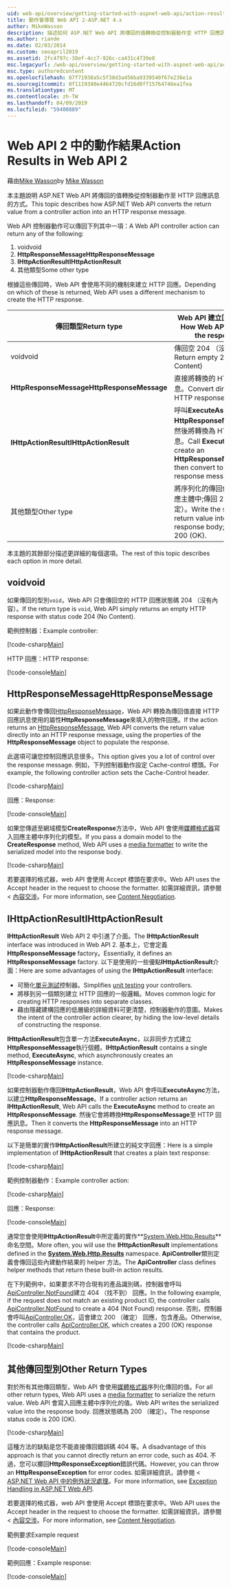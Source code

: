 ```yaml
---
uid: web-api/overview/getting-started-with-aspnet-web-api/action-results
title: 動作會導致 Web API 2-ASP.NET 4.x
author: MikeWasson
description: 描述如何 ASP.NET Web API 將傳回的值轉換從控制器動作至 HTTP 回應訊息中 ASP.NET 4.x。
ms.author: riande
ms.date: 02/03/2014
ms.custom: seoapril2019
ms.assetid: 2fc4797c-38ef-4cc7-926c-ca431c4739e8
msc.legacyurl: /web-api/overview/getting-started-with-aspnet-web-api/action-results
msc.type: authoredcontent
ms.openlocfilehash: 87f71938a5c5f38d3a456ba9339540f67e236e1a
ms.sourcegitcommit: 0f1119340e4464720cfd16d0ff15764746ea1fea
ms.translationtype: MT
ms.contentlocale: zh-TW
ms.lasthandoff: 04/09/2019
ms.locfileid: "59400889"
---
```

# <a name="action-results-in-web-api-2"></a><span data-ttu-id="b6fda-103">Web API 2 中的動作結果</span><span class="sxs-lookup"><span data-stu-id="b6fda-103">Action Results in Web API 2</span></span>

<span data-ttu-id="b6fda-104">藉由[Mike Wasson](https://github.com/MikeWasson)</span><span class="sxs-lookup"><span data-stu-id="b6fda-104">by [Mike Wasson](https://github.com/MikeWasson)</span></span>

<span data-ttu-id="b6fda-105">本主題說明 ASP.NET Web API 將傳回的值轉換從控制器動作至 HTTP 回應訊息的方式。</span><span class="sxs-lookup"><span data-stu-id="b6fda-105">This topic describes how ASP.NET Web API converts the return value from a controller action into an HTTP response message.</span></span>

<span data-ttu-id="b6fda-106">Web API 控制器動作可以傳回下列其中一項：</span><span class="sxs-lookup"><span data-stu-id="b6fda-106">A Web API controller action can return any of the following:</span></span>

1. <span data-ttu-id="b6fda-107">void</span><span class="sxs-lookup"><span data-stu-id="b6fda-107">void</span></span>
2. **<span data-ttu-id="b6fda-108">HttpResponseMessage</span><span class="sxs-lookup"><span data-stu-id="b6fda-108">HttpResponseMessage</span></span>**
3. **<span data-ttu-id="b6fda-109">IHttpActionResult</span><span class="sxs-lookup"><span data-stu-id="b6fda-109">IHttpActionResult</span></span>**
4. <span data-ttu-id="b6fda-110">其他類型</span><span class="sxs-lookup"><span data-stu-id="b6fda-110">Some other type</span></span>

<span data-ttu-id="b6fda-111">根據這些傳回時，Web API 會使用不同的機制來建立 HTTP 回應。</span><span class="sxs-lookup"><span data-stu-id="b6fda-111">Depending on which of these is returned, Web API uses a different mechanism to create the HTTP response.</span></span>

| <span data-ttu-id="b6fda-112">傳回類型</span><span class="sxs-lookup"><span data-stu-id="b6fda-112">Return type</span></span> | <span data-ttu-id="b6fda-113">Web API 建立回應的方式</span><span class="sxs-lookup"><span data-stu-id="b6fda-113">How Web API creates the response</span></span> |
| --- | --- |
| <span data-ttu-id="b6fda-114">void</span><span class="sxs-lookup"><span data-stu-id="b6fda-114">void</span></span> | <span data-ttu-id="b6fda-115">傳回空 204 （沒有內容）</span><span class="sxs-lookup"><span data-stu-id="b6fda-115">Return empty 204 (No Content)</span></span> |
| **<span data-ttu-id="b6fda-116">HttpResponseMessage</span><span class="sxs-lookup"><span data-stu-id="b6fda-116">HttpResponseMessage</span></span>** | <span data-ttu-id="b6fda-117">直接將轉換的 HTTP 回應訊息。</span><span class="sxs-lookup"><span data-stu-id="b6fda-117">Convert directly to an HTTP response message.</span></span> |
| **<span data-ttu-id="b6fda-118">IHttpActionResult</span><span class="sxs-lookup"><span data-stu-id="b6fda-118">IHttpActionResult</span></span>** | <span data-ttu-id="b6fda-119">呼叫**ExecuteAsync**來建立**HttpResponseMessage**，然後將轉換為 HTTP 回應訊息。</span><span class="sxs-lookup"><span data-stu-id="b6fda-119">Call **ExecuteAsync** to create an **HttpResponseMessage**, then convert to an HTTP response message.</span></span> |
| <span data-ttu-id="b6fda-120">其他類型</span><span class="sxs-lookup"><span data-stu-id="b6fda-120">Other type</span></span> | <span data-ttu-id="b6fda-121">將序列化的傳回值寫入至回應主體中;傳回 200 （確定）。</span><span class="sxs-lookup"><span data-stu-id="b6fda-121">Write the serialized return value into the response body; return 200 (OK).</span></span> |

<span data-ttu-id="b6fda-122">本主題的其餘部分描述更詳細的每個選項。</span><span class="sxs-lookup"><span data-stu-id="b6fda-122">The rest of this topic describes each option in more detail.</span></span>

## <a name="void"></a><span data-ttu-id="b6fda-123">void</span><span class="sxs-lookup"><span data-stu-id="b6fda-123">void</span></span>

<span data-ttu-id="b6fda-124">如果傳回的型別`void`，Web API 只會傳回空的 HTTP 回應狀態碼 204 （沒有內容）。</span><span class="sxs-lookup"><span data-stu-id="b6fda-124">If the return type is `void`, Web API simply returns an empty HTTP response with status code 204 (No Content).</span></span>

<span data-ttu-id="b6fda-125">範例控制器：</span><span class="sxs-lookup"><span data-stu-id="b6fda-125">Example controller:</span></span>

[!code-csharp[Main](action-results/samples/sample1.cs)]

<span data-ttu-id="b6fda-126">HTTP 回應：</span><span class="sxs-lookup"><span data-stu-id="b6fda-126">HTTP response:</span></span>

[!code-console[Main](action-results/samples/sample2.cmd)]

## <a name="httpresponsemessage"></a><span data-ttu-id="b6fda-127">HttpResponseMessage</span><span class="sxs-lookup"><span data-stu-id="b6fda-127">HttpResponseMessage</span></span>

<span data-ttu-id="b6fda-128">如果此動作會傳回[HttpResponseMessage](https://msdn.microsoft.com/library/system.net.http.httpresponsemessage.aspx)，Web API 轉換為傳回值直接 HTTP 回應訊息使用的屬性**HttpResponseMessage**來填入的物件回應。</span><span class="sxs-lookup"><span data-stu-id="b6fda-128">If the action returns an [HttpResponseMessage](https://msdn.microsoft.com/library/system.net.http.httpresponsemessage.aspx), Web API converts the return value directly into an HTTP response message, using the properties of the **HttpResponseMessage** object to populate the response.</span></span>

<span data-ttu-id="b6fda-129">此選項可讓您控制回應訊息很多。</span><span class="sxs-lookup"><span data-stu-id="b6fda-129">This option gives you a lot of control over the response message.</span></span> <span data-ttu-id="b6fda-130">例如，下列控制器動作設定 Cache-control 標頭。</span><span class="sxs-lookup"><span data-stu-id="b6fda-130">For example, the following controller action sets the Cache-Control header.</span></span>

[!code-csharp[Main](action-results/samples/sample3.cs)]

<span data-ttu-id="b6fda-131">回應：</span><span class="sxs-lookup"><span data-stu-id="b6fda-131">Response:</span></span>

[!code-console[Main](action-results/samples/sample4.cmd?highlight=2)]

<span data-ttu-id="b6fda-132">如果您傳遞至網域模型**CreateResponse**方法中，Web API 會使用[媒體格式器](../formats-and-model-binding/media-formatters.md)寫入回應主體中序列化的模型。</span><span class="sxs-lookup"><span data-stu-id="b6fda-132">If you pass a domain model to the **CreateResponse** method, Web API uses a [media formatter](../formats-and-model-binding/media-formatters.md) to write the serialized model into the response body.</span></span>

[!code-csharp[Main](action-results/samples/sample5.cs)]

<span data-ttu-id="b6fda-133">若要選擇的格式器，web API 會使用 Accept 標頭在要求中。</span><span class="sxs-lookup"><span data-stu-id="b6fda-133">Web API uses the Accept header in the request to choose the formatter.</span></span> <span data-ttu-id="b6fda-134">如需詳細資訊，請參閱 <<c0> [ 內容交涉](../formats-and-model-binding/content-negotiation.md)。</span><span class="sxs-lookup"><span data-stu-id="b6fda-134">For more information, see [Content Negotiation](../formats-and-model-binding/content-negotiation.md).</span></span>

## <a name="ihttpactionresult"></a><span data-ttu-id="b6fda-135">IHttpActionResult</span><span class="sxs-lookup"><span data-stu-id="b6fda-135">IHttpActionResult</span></span>

<span data-ttu-id="b6fda-136">**IHttpActionResult** Web API 2 中引進了介面。</span><span class="sxs-lookup"><span data-stu-id="b6fda-136">The **IHttpActionResult** interface was introduced in Web API 2.</span></span> <span data-ttu-id="b6fda-137">基本上，它會定義**HttpResponseMessage** factory。</span><span class="sxs-lookup"><span data-stu-id="b6fda-137">Essentially, it defines an **HttpResponseMessage** factory.</span></span> <span data-ttu-id="b6fda-138">以下是使用的一些優點**IHttpActionResult**介面：</span><span class="sxs-lookup"><span data-stu-id="b6fda-138">Here are some advantages of using the **IHttpActionResult** interface:</span></span>

- <span data-ttu-id="b6fda-139">可簡化[單元測試](../testing-and-debugging/unit-testing-controllers-in-web-api.md)控制器。</span><span class="sxs-lookup"><span data-stu-id="b6fda-139">Simplifies [unit testing](../testing-and-debugging/unit-testing-controllers-in-web-api.md) your controllers.</span></span>
- <span data-ttu-id="b6fda-140">將移到另一個類別建立 HTTP 回應的一般邏輯。</span><span class="sxs-lookup"><span data-stu-id="b6fda-140">Moves common logic for creating HTTP responses into separate classes.</span></span>
- <span data-ttu-id="b6fda-141">藉由隱藏建構回應的低層級的詳細資料可更清楚，控制器動作的意圖。</span><span class="sxs-lookup"><span data-stu-id="b6fda-141">Makes the intent of the controller action clearer, by hiding the low-level details of constructing the response.</span></span>

<span data-ttu-id="b6fda-142">**IHttpActionResult**包含單一方法**ExecuteAsync**，以非同步方式建立**HttpResponseMessage**執行個體。</span><span class="sxs-lookup"><span data-stu-id="b6fda-142">**IHttpActionResult** contains a single method, **ExecuteAsync**, which asynchronously creates an **HttpResponseMessage** instance.</span></span>

[!code-csharp[Main](action-results/samples/sample6.cs)]

<span data-ttu-id="b6fda-143">如果控制器動作傳回**IHttpActionResult**，Web API 會呼叫**ExecuteAsync**方法，以建立**HttpResponseMessage**。</span><span class="sxs-lookup"><span data-stu-id="b6fda-143">If a controller action returns an **IHttpActionResult**, Web API calls the **ExecuteAsync** method to create an **HttpResponseMessage**.</span></span> <span data-ttu-id="b6fda-144">然後它會將轉換**HttpResponseMessage**至 HTTP 回應訊息。</span><span class="sxs-lookup"><span data-stu-id="b6fda-144">Then it converts the **HttpResponseMessage** into an HTTP response message.</span></span>

<span data-ttu-id="b6fda-145">以下是簡單的實作**IHttpActionResult**所建立的純文字回應：</span><span class="sxs-lookup"><span data-stu-id="b6fda-145">Here is a simple implementation of **IHttpActionResult** that creates a plain text response:</span></span>

[!code-csharp[Main](action-results/samples/sample7.cs)]

<span data-ttu-id="b6fda-146">範例控制器動作：</span><span class="sxs-lookup"><span data-stu-id="b6fda-146">Example controller action:</span></span>

[!code-csharp[Main](action-results/samples/sample8.cs)]

<span data-ttu-id="b6fda-147">回應：</span><span class="sxs-lookup"><span data-stu-id="b6fda-147">Response:</span></span>

[!code-console[Main](action-results/samples/sample9.cmd)]

<span data-ttu-id="b6fda-148">通常您會使用**IHttpActionResult**中所定義的實作**[System.Web.Http.Results](https://msdn.microsoft.com/library/system.web.http.results.aspx)** 命名空間。</span><span class="sxs-lookup"><span data-stu-id="b6fda-148">More often, you will use the **IHttpActionResult** implementations defined in the **[System.Web.Http.Results](https://msdn.microsoft.com/library/system.web.http.results.aspx)** namespace.</span></span> <span data-ttu-id="b6fda-149">**ApiController**類別定義會傳回這些內建動作結果的 helper 方法。</span><span class="sxs-lookup"><span data-stu-id="b6fda-149">The **ApiController** class defines helper methods that return these built-in action results.</span></span>

<span data-ttu-id="b6fda-150">在下列範例中，如果要求不符合現有的產品識別碼，控制器會呼叫[ApiController.NotFound](https://msdn.microsoft.com/library/system.web.http.apicontroller.notfound.aspx)建立 404 （找不到） 回應。</span><span class="sxs-lookup"><span data-stu-id="b6fda-150">In the following example, if the request does not match an existing product ID, the controller calls [ApiController.NotFound](https://msdn.microsoft.com/library/system.web.http.apicontroller.notfound.aspx) to create a 404 (Not Found) response.</span></span> <span data-ttu-id="b6fda-151">否則，控制器會呼叫[ApiController.OK](https://msdn.microsoft.com/library/dn314591.aspx)，這會建立 200 （確定） 回應，包含產品。</span><span class="sxs-lookup"><span data-stu-id="b6fda-151">Otherwise, the controller calls [ApiController.OK](https://msdn.microsoft.com/library/dn314591.aspx), which creates a 200 (OK) response that contains the product.</span></span>

[!code-csharp[Main](action-results/samples/sample10.cs)]

## <a name="other-return-types"></a><span data-ttu-id="b6fda-152">其他傳回型別</span><span class="sxs-lookup"><span data-stu-id="b6fda-152">Other Return Types</span></span>

<span data-ttu-id="b6fda-153">對於所有其他傳回類型，Web API 會使用[媒體格式器](../formats-and-model-binding/media-formatters.md)序列化傳回的值。</span><span class="sxs-lookup"><span data-stu-id="b6fda-153">For all other return types, Web API uses a [media formatter](../formats-and-model-binding/media-formatters.md) to serialize the return value.</span></span> <span data-ttu-id="b6fda-154">Web API 會寫入回應主體中序列化的值。</span><span class="sxs-lookup"><span data-stu-id="b6fda-154">Web API writes the serialized value into the response body.</span></span> <span data-ttu-id="b6fda-155">回應狀態碼為 200 （確定）。</span><span class="sxs-lookup"><span data-stu-id="b6fda-155">The response status code is 200 (OK).</span></span>

[!code-csharp[Main](action-results/samples/sample11.cs)]

<span data-ttu-id="b6fda-156">這種方法的缺點是您不能直接傳回錯誤碼 404 等。</span><span class="sxs-lookup"><span data-stu-id="b6fda-156">A disadvantage of this approach is that you cannot directly return an error code, such as 404.</span></span> <span data-ttu-id="b6fda-157">不過，您可以擲回**HttpResponseException**錯誤代碼。</span><span class="sxs-lookup"><span data-stu-id="b6fda-157">However, you can throw an **HttpResponseException** for error codes.</span></span> <span data-ttu-id="b6fda-158">如需詳細資訊，請參閱 < [ASP.NET Web API 中的例外狀況處理](../error-handling/exception-handling.md)。</span><span class="sxs-lookup"><span data-stu-id="b6fda-158">For more information, see [Exception Handling in ASP.NET Web API](../error-handling/exception-handling.md).</span></span>

<span data-ttu-id="b6fda-159">若要選擇的格式器，web API 會使用 Accept 標頭在要求中。</span><span class="sxs-lookup"><span data-stu-id="b6fda-159">Web API uses the Accept header in the request to choose the formatter.</span></span> <span data-ttu-id="b6fda-160">如需詳細資訊，請參閱 <<c0> [ 內容交涉](../formats-and-model-binding/content-negotiation.md)。</span><span class="sxs-lookup"><span data-stu-id="b6fda-160">For more information, see [Content Negotiation](../formats-and-model-binding/content-negotiation.md).</span></span>

<span data-ttu-id="b6fda-161">範例要求</span><span class="sxs-lookup"><span data-stu-id="b6fda-161">Example request</span></span>

[!code-console[Main](action-results/samples/sample12.cmd)]

<span data-ttu-id="b6fda-162">範例回應：</span><span class="sxs-lookup"><span data-stu-id="b6fda-162">Example response:</span></span>

[!code-console[Main](action-results/samples/sample13.cmd)]
